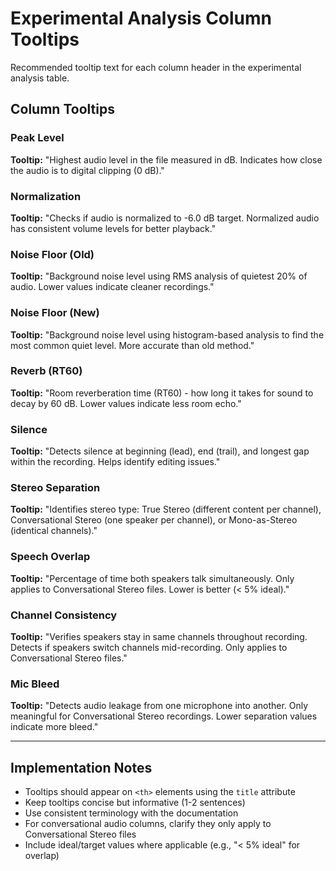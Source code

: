 # Experimental Analysis Column Tooltips

Recommended tooltip text for each column header in the experimental analysis table.

## Column Tooltips

### Peak Level
**Tooltip:** "Highest audio level in the file measured in dB. Indicates how close the audio is to digital clipping (0 dB)."

### Normalization
**Tooltip:** "Checks if audio is normalized to -6.0 dB target. Normalized audio has consistent volume levels for better playback."

### Noise Floor (Old)
**Tooltip:** "Background noise level using RMS analysis of quietest 20% of audio. Lower values indicate cleaner recordings."

### Noise Floor (New)
**Tooltip:** "Background noise level using histogram-based analysis to find the most common quiet level. More accurate than old method."

### Reverb (RT60)
**Tooltip:** "Room reverberation time (RT60) - how long it takes for sound to decay by 60 dB. Lower values indicate less room echo."

### Silence
**Tooltip:** "Detects silence at beginning (lead), end (trail), and longest gap within the recording. Helps identify editing issues."

### Stereo Separation
**Tooltip:** "Identifies stereo type: True Stereo (different content per channel), Conversational Stereo (one speaker per channel), or Mono-as-Stereo (identical channels)."

### Speech Overlap
**Tooltip:** "Percentage of time both speakers talk simultaneously. Only applies to Conversational Stereo files. Lower is better (< 5% ideal)."

### Channel Consistency
**Tooltip:** "Verifies speakers stay in same channels throughout recording. Detects if speakers switch channels mid-recording. Only applies to Conversational Stereo files."

### Mic Bleed
**Tooltip:** "Detects audio leakage from one microphone into another. Only meaningful for Conversational Stereo recordings. Lower separation values indicate more bleed."

---

## Implementation Notes

- Tooltips should appear on `<th>` elements using the `title` attribute
- Keep tooltips concise but informative (1-2 sentences)
- Use consistent terminology with the documentation
- For conversational audio columns, clarify they only apply to Conversational Stereo files
- Include ideal/target values where applicable (e.g., "< 5% ideal" for overlap)
